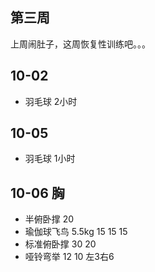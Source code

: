 
## 第三周

上周闹肚子，这周恢复性训练吧。。。

## 10-02

* 羽毛球 2小时

## 10-05

* 羽毛球 1小时

## 10-06 胸

* 半俯卧撑 20
* 瑜伽球飞鸟 5.5kg 15 15 15
* 标准俯卧撑 30 20 
* 哑铃弯举 12 10 左3右6
